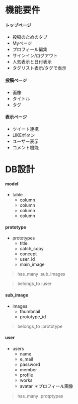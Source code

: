 
# 機能要件
#### トップページ
- 投稿のためのタブ
- Myページ
- プロフィール編集
- サインイン/ログアウト
- 人気表示と日付表示
- タグリスト表示/タグで表示
#### 投稿ページ
- 画像　
- タイトル　
- タグ
#### 表示ページ
- ツイート連携
- LIKEボタン
- ユーザー表示
- コメント機能

# DB設計
#### model
- table
	- column
	- column
	- column
	- column

#### prototype
- prototypes
	- title
	- catch_copy
	- concept
	- user_id
	- main_image

> has_many :sub_images

> belongs_to :user

#### sub_image
- images
	- thumbnail
	- prototype_id

> belongs_to :prototype

#### user
- users
	- name
	- e_mail
	- password
	- member
	- profile
	- works
	- avatar ＊プロフィール画像

> has_many :protptypes
